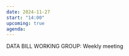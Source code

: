 ```yaml
---
date: 2024-11-27
start: "14:00"
upcoming: true
agenda: 
--- 
```

DATA BILL WORKING GROUP: Weekly meeting